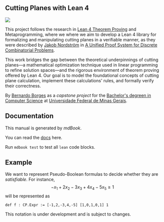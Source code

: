 Cutting Planes with Lean 4
-----------------------
[![](https://github.com/bernborgess/lean-cutting-planes/actions/workflows/mdbook.yml/badge.svg?branch=main)](https://github.com/bernborgess/lean-cutting-planes/actions/workflows/mdbook.yml)

This project follows the research in [Lean 4 Theorem Proving](https://lean-lang.org/) and Metaprogramming, 
where we where we aim to develop a Lean 4 library for formalizing and manipulating cutting planes
in a verifiable manner, as they were described by [Jakob Nordström](https://jakobnordstrom.se/) in 
[A Unified Proof System for Discrete Combinatorial Problems](https://jakobnordstrom.se/docs/presentations/TalkVeriPB_Dagstuhl23.pdf). 

This work bridges the gap between the theoretical underpinnings of cutting planes—a mathematical optimization technique used in linear programming
to refine solution spaces—and the rigorous environment of theorem proving offered by Lean 4.
Our goal is to model the foundational concepts of cutting plane calculation, implement these calculations' rules,
and formally verify their correctness.

By [Bernardo Borges](https://github.com/bernborgess/) as a *capstone project* for the 
[Bachelor's degreen in Computer Science](https://dcc.ufmg.br/bacharelado-em-ciencia-da-computacao/)
at [Universidade Federal de Minas Gerais](https://ufmg.br/).

## Documentation
This manual is generated by *mdBook*. 

You can read the [docs](https://bernborgess.github.io/lean-cutting-planes/) here.

Run `mdbook test` to test all `lean` code blocks.

## Example

We want to represent Pseudo-Boolean formulas to decide whether they are *satisfiable*. For instance,
$$-x_1 + 2x_2 - 3x_3 + 4x_4 - 5x_5 \ge 1 $$
will be represented as
```lean
def f : CP.Expr := [-1,2,-3,4,-5] [1,0,1,0,1] 1
```
This notation is under development and is subject to changes.
